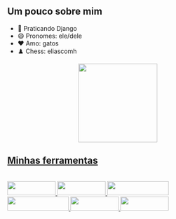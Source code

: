 ## Um pouco sobre mim
  
- 🌱 Praticando Django
- 😄 Pronomes: ele/dele
- ❤️ Amo: gatos
- ♟️ Chess: eliascomh

<div align="center">
  <a href="https://github.com/eliascomh">
  <img height="180em" src="https://github-readme-stats.vercel.app/api?username=eliascomh&show_icons=true&theme=gruvbox&include_all_commits=true&count_private=true"/>
</div> 
 
  ## Minhas ferramentas
  
  </div>
<div style="display: inline_block"><br>
 <img aling=center height="32em" width="110" src=https://img.shields.io/badge/Python-3776AB?style=for-the-badge&logo=python&logoColor=white />
 <img aling=center height="32em" width="110" src=https://img.shields.io/badge/Django-092E20?style=for-the-badge&logo=django&logoColor=white />
 <img aling=center height="32em" width="140" src=https://img.shields.io/badge/PostgreSQL-316192?style=for-the-badge&logo=postgresql&logoColor=white />
 <img aling=center height="32em" width="140" src=https://img.shields.io/badge/JavaScript-323330?style=for-the-badge&logo=javascript&logoColor=F7DF1E />
 <img aling=center height="32em" width="110" src=https://img.shields.io/badge/CSS3-1572B6?style=for-the-badge&logo=css3&logoColor=white />
 <img aling=center height="32em" width="110" src=https://img.shields.io/badge/HTML-239120?style=for-the-badge&logo=html5&logoColor=white />
</div>
